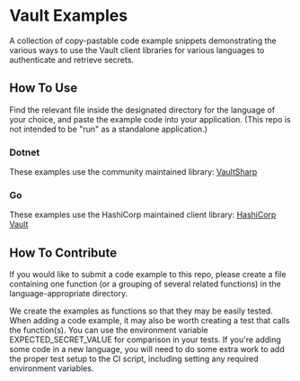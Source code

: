 # Vault Examples

A collection of copy-pastable code example snippets demonstrating the various ways to use the Vault client libraries for various languages to authenticate and retrieve secrets.

## How To Use 

Find the relevant file inside the designated directory for the language of your choice, and paste the example code into your application. (This repo is not intended to be "run" as a standalone application.)

### Dotnet
These examples use the community maintained library: [VaultSharp](https://github.com/rajanadar/VaultSharp)

### Go
These examples use the HashiCorp maintained client library: [HashiCorp Vault](https://github.com/hashicorp/vault)

## How To Contribute

If you would like to submit a code example to this repo, please create a file containing one function (or a grouping of several related functions) in the language-appropriate directory.

We create the examples as functions so that they may be easily tested. When adding a code example, it may also be worth creating a test that calls the function(s). You can use the environment variable EXPECTED_SECRET_VALUE for comparison in your tests. If you're adding some code in a new language, you will need to do some extra work to add the proper test setup to the CI script, including setting any required environment variables.
